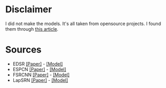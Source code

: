 # Disclaimer
I did not make the models. It's all taken from opensource projects. I found them through [this article](https://learnopencv.com/super-resolution-in-opencv/).

# Sources
- EDSR [[Paper]](https://arxiv.org/pdf/1707.02921.pdf) - [[Model]](https://github.com/Saafke/EDSR_Tensorflow/tree/master/models)
- ESPCN [[Paper]](https://arxiv.org/pdf/1609.05158.pdf) - [[Model]](https://github.com/fannymonori/TF-ESPCN/tree/master/export)
- FSRCNN [[Paper]](https://arxiv.org/pdf/1608.00367.pdf) - [[Model]](https://github.com/Saafke/FSRCNN_Tensorflow/tree/master/models)
- LapSRN [[Paper]](https://arxiv.org/pdf/1710.01992.pdf) - [[Model]](https://github.com/fannymonori/TF-LapSRN/tree/master/export)